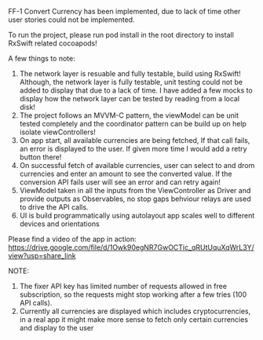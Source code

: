 FF-1 Convert Currency has been implemented, due to lack of time other user stories could not be implemented.

To run the project, please run pod install in the root directory to install RxSwift related cocoapods!

A few things to note:
1. The network layer is resuable and fully testable, build using RxSwift! Although, the network layer is fully testable, unit testing could not be added to display that due to a lack of time. I have added a few mocks to display how the network layer can be tested by reading from a local disk!
2. The project follows an MVVM-C pattern, the viewModel can be unit tested completely and the coordinator pattern can be build up on help isolate viewControllers!
3. On app start, all available currencies are being fetched, If that call fails, an error is displayed to the user. If given more time I would add a retry button there!
4. On successful fetch of available currencies, user can select to and drom currencies and enter an amount to see the converted value. If the conversion API fails user will see an error and can retry again!
5. ViewModel taken in all the inputs from the ViewController as Driver and provide outputs as Observables, no stop gaps behviour relays are used to drive the API calls.
6. UI is build programmatically using autolayout app scales well to different devices and orientations

Please find a video of the app in action: https://drive.google.com/file/d/1Owk90egNR7GwOCTic_qRUtUquXqWrL3Y/view?usp=share_link


NOTE: 
1. The fixer API key has limited number of requests allowed in free subscription, so the requests might stop working after a few tries (100 API calls).
2. Currently all currencies are displayed which includes cryptocurrencies, in a real app it might make more sense to fetch only certain currencies and display to the user

